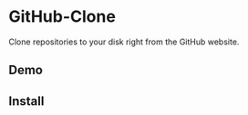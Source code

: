 GitHub-Clone
============

Clone repositories to your disk right from the GitHub website.

Demo
----



Install
----------

